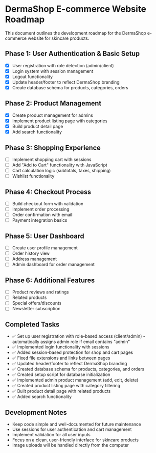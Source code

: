 # DermaShop E-commerce Website Roadmap

This document outlines the development roadmap for the DermaShop e-commerce website for skincare products.

## Phase 1: User Authentication & Basic Setup
- [x] User registration with role detection (admin/client)
- [x] Login system with session management
- [x] Logout functionality
- [x] Update header/footer to reflect DermaShop branding
- [x] Create database schema for products, categories, orders

## Phase 2: Product Management
- [x] Create product management for admins
- [x] Implement product listing page with categories
- [x] Build product detail page
- [x] Add search functionality

## Phase 3: Shopping Experience
- [ ] Implement shopping cart with sessions
- [ ] Add "Add to Cart" functionality with JavaScript
- [ ] Cart calculation logic (subtotals, taxes, shipping)
- [ ] Wishlist functionality

## Phase 4: Checkout Process
- [ ] Build checkout form with validation
- [ ] Implement order processing
- [ ] Order confirmation with email
- [ ] Payment integration basics

## Phase 5: User Dashboard
- [ ] Create user profile management
- [ ] Order history view
- [ ] Address management
- [ ] Admin dashboard for order management

## Phase 6: Additional Features
- [ ] Product reviews and ratings
- [ ] Related products 
- [ ] Special offers/discounts
- [ ] Newsletter subscription

## Completed Tasks
- ✅ Set up user registration with role-based access (client/admin) - automatically assigns admin role if email contains "admin"
- ✅ Implemented login functionality with sessions
- ✅ Added session-based protection for shop and cart pages
- ✅ Fixed file extensions and links between pages
- ✅ Updated header/footer to reflect DermaShop branding
- ✅ Created database schema for products, categories, and orders
- ✅ Created setup script for database initialization
- ✅ Implemented admin product management (add, edit, delete)
- ✅ Created product listing page with category filtering
- ✅ Built product detail page with related products
- ✅ Added search functionality

## Development Notes
- Keep code simple and well-documented for future maintenance
- Use sessions for user authentication and cart management
- Implement validation for all user inputs
- Focus on a clean, user-friendly interface for skincare products
- Image uploads will be handled directly from the computer 